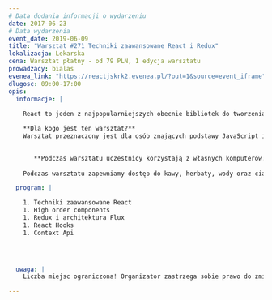 ```yaml
---
# Data dodania informacji o wydarzeniu
date: 2017-06-23
# Data wydarzenia
event_date: 2019-06-09
title: "Warsztat #271 Techniki zaawansowane React i Redux"
lokalizacja: Lekarska
cena: Warsztat płatny - od 79 PLN, 1 edycja warsztatu
prowadzacy: bialas
evenea_link: "https://reactjskrk2.evenea.pl/?out=1&source=event_iframe"
dlugosc: 09:00-17:00
opis:
  informacje: |
    
    React to jeden z najpopularniejszych obecnie bibliotek do tworzenia warstwy widoku aplikacji. Umożliwia tworzenie aplikacji w sposób prosty i przyjazny dla developera. Na szkoleniu zapoznamy się z zaawansowanymi technikami pracy, wzorcami projektowymi i praktykami w obszarze tej biblioteki. 

    **Dla kogo jest ten warsztat?**
    Warsztat przeznaczony jest dla osób znających podstawy JavaScript i React JS.
 

       **Podczas warsztatu uczestnicy korzystają z własnych komputerów.**
    
    Podczas warsztatu zapewniamy dostęp do kawy, herbaty, wody oraz ciastek. W porze obiadowej zapewniamy pizzę w wersji mięsnej lub wegatariańskiej.

  program: |

    1. Techniki zaawansowane React
    1. High order components
    1. Redux i architektura Flux
    1. React Hooks
    1. Context Api 


    

  uwaga: |
    Liczba miejsc ograniczona! Organizator zastrzega sobie prawo do zmiany lokalizacji wydarzenia oraz jego odwołania w przypadku niezgłoszenia się minimalnej liczby uczestników.

---
```

